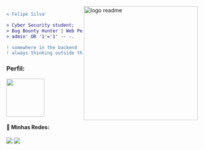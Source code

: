 <img src="https://app.hackingclub.com/media/logos/machines/Rabbit.png?t=1698788727704&v=4" min-width="300px" max-width="300px" width="300px" align="right" alt="logo readme">

```diff
< Felipe Silva' 

> Cyber Security student;
> Bug Bounty Hunter | Web Pentester | Web Application Security Research;
> admin' OR '1'='1' -- -.

! somewhere in the backend
! always thinking outside the box!
```

### Perfil:
<a href="https://app.hackingclub.com/profile/user/5365"><img src="https://app.hackingclub.com/media/logos/hc-logo-white.svg" min-width="70px" max-width="70px" width="100px" ></img></a>

#### 🔗 Minhas Redes:

<a href="https://twitter.com/MrH4yd3n"><img src="https://img.shields.io/badge/Twitter-1DA1F2?style=for-the-badge&logo=twitter&logoColor=white"></img></a>
<a href="https://www.linkedin.com/in/404felipe/"><img src="https://img.shields.io/badge/LinkedIn-0077B5?style=for-the-badge&logo=linkedin&logoColor=white"></img></a>

